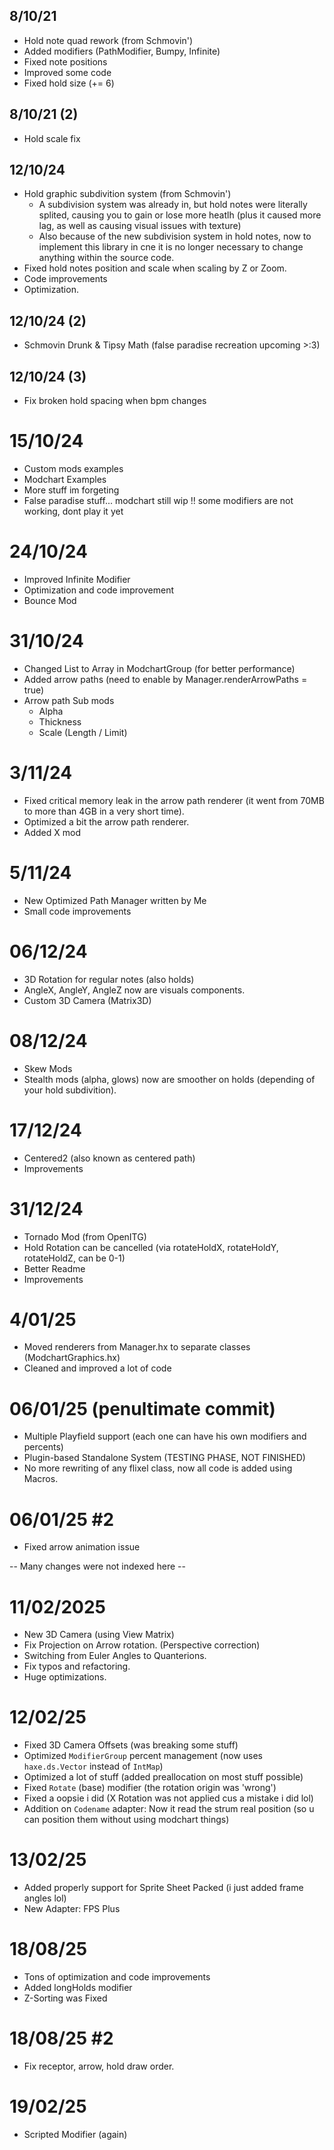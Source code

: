 ## 8/10/21
- Hold note quad rework (from Schmovin')
- Added modifiers (PathModifier, Bumpy, Infinite)
- Fixed note positions
- Improved some code
- Fixed hold size (+= 6)

## 8/10/21 (2)
- Hold scale fix

## 12/10/24
- Hold graphic subdivition system (from Schmovin')
	- A subdivision system was already in, but hold notes were literally splited, causing you to gain or lose more heatlh (plus it caused more lag, as well as causing visual issues with texture)
	- Also because of the new subdivision system in hold notes, now to implement this library in cne it is no longer necessary to change anything within the source code.
- Fixed hold notes position and scale when scaling by Z or Zoom.
- Code improvements
- Optimization.

## 12/10/24 (2)
- Schmovin Drunk & Tipsy Math (false paradise recreation upcoming >:3)

## 12/10/24 (3)
- Fix broken hold spacing when bpm changes

# 15/10/24
- Custom mods examples
- Modchart Examples
- More stuff im forgeting
- False paradise stuff... modchart still wip !! some modifiers are not working, dont play it yet

# 24/10/24
- Improved Infinite Modifier
- Optimization and code improvement
- Bounce Mod

# 31/10/24
- Changed List to Array in ModchartGroup (for better performance)
- Added arrow paths (need to enable by Manager.renderArrowPaths = true)
- Arrow path Sub mods
  - Alpha
  - Thickness
  - Scale (Length / Limit)

# 3/11/24
- Fixed critical memory leak in the arrow path renderer (it went from 70MB to more than 4GB in a very short time).
- Optimized a bit the arrow path renderer.
- Added X mod

# 5/11/24
- New Optimized Path Manager written by Me
- Small code improvements

# 06/12/24
- 3D Rotation for regular notes (also holds)
- AngleX, AngleY, AngleZ now are visuals components.
- Custom 3D Camera (Matrix3D)

# 08/12/24
- Skew Mods
- Stealth mods (alpha, glows) now are smoother on holds (depending of your hold subdivition).

# 17/12/24
- Centered2 (also known as centered path)
- Improvements

# 31/12/24
- Tornado Mod (from OpenITG)
- Hold Rotation can be cancelled (via rotateHoldX, rotateHoldY, rotateHoldZ, can be 0-1)
- Better Readme
- Improvements

# 4/01/25
- Moved renderers from Manager.hx to separate classes (ModchartGraphics.hx)
- Cleaned and improved a lot of code

# 06/01/25 (penultimate commit)
- Multiple Playfield support (each one can have his own modifiers and percents)
- Plugin-based Standalone System (TESTING PHASE, NOT FINISHED)
- No more rewriting of any flixel class, now all code is added using Macros.

# 06/01/25 #2
- Fixed arrow animation issue

-- Many changes were not indexed here --

# 11/02/2025
- New 3D Camera (using View Matrix)
- Fix Projection on Arrow rotation. (Perspective correction)
- Switching from Euler Angles to Quanterions.
- Fix typos and refactoring.
- Huge optimizations.

# 12/02/25
- Fixed 3D Camera Offsets (was breaking some stuff)
- Optimized `ModifierGroup` percent management (now uses `haxe.ds.Vector` instead of `IntMap`)
- Optimized a lot of stuff (added preallocation on most stuff possible)
- Fixed `Rotate` (base) modifier (the rotation origin was 'wrong')
- Fixed a oopsie i did (X Rotation was not applied cus a mistake i did lol)
- Addition on `Codename` adapter: Now it read the strum real position (so u can position them without using modchart things)

# 13/02/25
- Added properly support for Sprite Sheet Packed (i just added frame angles lol)
- New Adapter: FPS Plus

# 18/08/25
- Tons of optimization and code improvements
- Added longHolds modifier
- Z-Sorting was Fixed

# 18/08/25 #2
- Fix receptor, arrow, hold draw order.

# 19/02/25
- Scripted Modifier (again)
